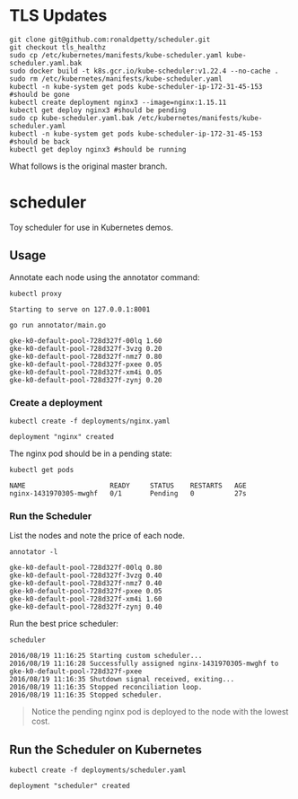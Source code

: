 # TLS Updates

```
git clone git@github.com:ronaldpetty/scheduler.git
git checkout tls_healthz
sudo cp /etc/kubernetes/manifests/kube-scheduler.yaml kube-scheduler.yaml.bak
sudo docker build -t k8s.gcr.io/kube-scheduler:v1.22.4 --no-cache .
sudo rm /etc/kubernetes/manifests/kube-scheduler.yaml
kubectl -n kube-system get pods kube-scheduler-ip-172-31-45-153 #should be gone
kubectl create deployment nginx3 --image=nginx:1.15.11
kubectl get deploy nginx3 #should be pending
sudo cp kube-scheduler.yaml.bak /etc/kubernetes/manifests/kube-scheduler.yaml
kubectl -n kube-system get pods kube-scheduler-ip-172-31-45-153 #should be back
kubectl get deploy nginx3 #should be running
```

What follows is the original master branch.


# scheduler

Toy scheduler for use in Kubernetes demos.

## Usage

Annotate each node using the annotator command:

```
kubectl proxy
```
```
Starting to serve on 127.0.0.1:8001
```

```
go run annotator/main.go
```
```
gke-k0-default-pool-728d327f-00lq 1.60
gke-k0-default-pool-728d327f-3vzg 0.20
gke-k0-default-pool-728d327f-nmz7 0.80
gke-k0-default-pool-728d327f-pxee 0.05
gke-k0-default-pool-728d327f-xm4i 0.05
gke-k0-default-pool-728d327f-zynj 0.20
```

### Create a deployment

```
kubectl create -f deployments/nginx.yaml
```
```
deployment "nginx" created
```

The nginx pod should be in a pending state:

```
kubectl get pods
```
```
NAME                     READY     STATUS    RESTARTS   AGE
nginx-1431970305-mwghf   0/1       Pending   0          27s
```

### Run the Scheduler

List the nodes and note the price of each node.

```
annotator -l
```
```
gke-k0-default-pool-728d327f-00lq 0.80
gke-k0-default-pool-728d327f-3vzg 0.40
gke-k0-default-pool-728d327f-nmz7 0.40
gke-k0-default-pool-728d327f-pxee 0.05
gke-k0-default-pool-728d327f-xm4i 1.60
gke-k0-default-pool-728d327f-zynj 0.40
```

Run the best price scheduler:

```
scheduler
```
```
2016/08/19 11:16:25 Starting custom scheduler...
2016/08/19 11:16:28 Successfully assigned nginx-1431970305-mwghf to gke-k0-default-pool-728d327f-pxee
2016/08/19 11:16:35 Shutdown signal received, exiting...
2016/08/19 11:16:35 Stopped reconciliation loop.
2016/08/19 11:16:35 Stopped scheduler.
```

> Notice the pending nginx pod is deployed to the node with the lowest cost.

## Run the Scheduler on Kubernetes

```
kubectl create -f deployments/scheduler.yaml
```
``` 
deployment "scheduler" created
```
